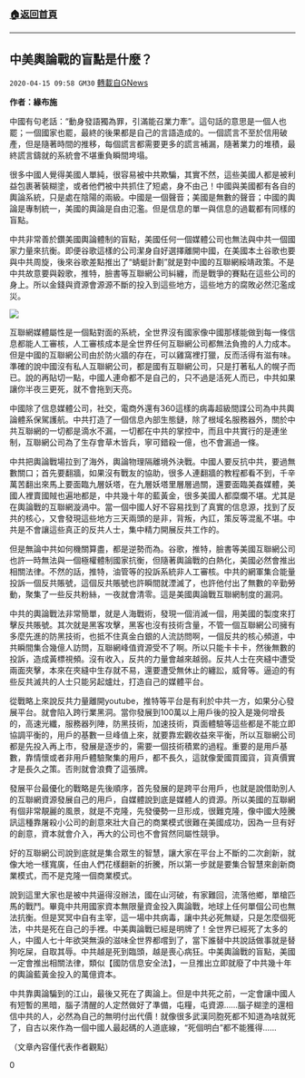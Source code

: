 ###  [:house:返回首頁](https://github.com/ourhimalayas/txt)
---

## 中美輿論戰的盲點是什麼？
`2020-04-15 09:58 GM30` [轉載自GNews](https://gnews.org/zh-hant/173373/)

**作者：緣布施**

中國有句老話：“動身發語獨為罪，引滿能召業力牽”。這句話的意思是一個人也罷；一個國家也罷，最終的後果都是自己的言語造成的。一個謊言不至於信用破產，但是隨著時間的推移，每個謊言都需要更多的謊言補漏，隨著業力的堆積，最終謊言鑄就的系統會不堪重負瞬間垮塌。

很多中國人覺得美國人單純，很容易被中共欺騙，其實不然，這些美國人都是被利益包裹著裝糊塗，或者他們被中共抓住了短處，身不由己！中國與美國都有各自的輿論系統，只是處在陰陽的兩級。中國是一個聲音；美國是無數的聲音；中國的輿論是專制統一，美國的輿論是自由氾濫。但是信息的單一與信息的過載都有同樣的盲點。

中共非常善於鑽美國輿論體制的盲點，美國任何一個媒體公司也無法與中共一個國家力量來抗衡。即便谷歌這樣的公司潔身自好選擇離開中國，在美國本土谷歌也要與中共周旋，後來谷歌差點推出了“蜻蜓計劃”就是對中國的互聯網綏靖政策。不是中共故意要與穀歌，推特，臉書等互聯網公司糾纏，而是戰爭的賽點在這些公司的身上。所以金錢與資源會源源不斷的投入到這些地方，這些地方的腐敗必然氾濫成災。

![](https://s3.amazonaws.com/gnews-media-offload/wp-content/uploads/2020/04/15023606/image0-113.jpg)

互聯網媒體屬性是一個點對面的系統，全世界沒有國家像中國那樣能做到每一條信息都能人工審核，人工審核成本是全世界任何互聯網公司都無法負擔的人力成本。但是中國的互聯網公司由於防火牆的存在，可以雞窩裡打獵，反而活得有滋有味。準確的說中國沒有私人互聯網公司，都是國有互聯網公司，只是打著私人的幌子而已。說的再貼切一點，中國人連命都不是自己的，只不過是活死人而已，中共如果讓你半夜三更死，就不會拖到天亮。

中國除了信息媒體公司，社交，電商外還有360這樣的病毒超級間諜公司為中共輿論體系保駕護航。中共打造了一個信息內部生態鏈，除了根域名服務器外，關於中共互聯網的一切都是滴水不漏，一切都在中共的掌控中，而且中共實行的是連坐制，互聯網公司為了生存會草木皆兵，寧可錯殺一億，也不會漏過一條。

中共把輿論戰場拉到了海外，輿論物理隔離境外決戰。中國人要反抗中共，要過無數關口；首先要翻牆，如果沒有戰友的協助，很多人連翻牆的教程都看不到，千辛萬苦翻出來馬上要面臨九層妖塔，在九層妖塔里層層過關，還要面臨美姦媒體，美國人裡賣國賊也遍地都是，中共幾十年的藍黃金，很多美國人都糜爛不堪。尤其是在輿論戰的互聯網漩渦中。當一個中國人好不容易找到了真實的信息源，找到了反共的核心，又會發現這些地方三天兩頭的是非，背叛，內訌，策反等混亂不堪。中共是不會讓這些真正的反共人士，集中精力開展反共工作的。

但是無論中共如何機關算盡，都是逆勢而為。谷歌，推特，臉書等美國互聯網公司也許一時無法與一個極權體制國家抗衡，但隨著輿論戰的白熱化，美國必然會推出相關法律。不然的話，推特，油管等的投訴系統非人工審核。中共的網軍集合能量投訴一個反共賬號，這個反共賬號也許瞬間就湮滅了，也許他付出了無數的辛勤勞動，聚集了一些反共粉絲，一夜就會清零。這是美國輿論戰互聯網制度的漏洞。

中共的輿論戰法非常簡單，就是人海戰術，發現一個消滅一個，用美國的製度來打擊反共賬號。其次就是黑客攻擊，黑客也沒有技術含量，不管一個互聯網公司擁有多麼先進的防黑技術，也抵不住真金白銀的人流訪問啊，一個反共的核心頻道，中共瞬間集合幾億人訪問，互聯網峰值資源受不了啊。所以只能卡卡卡，然後無數的投訴，造成黃標視頻。沒有收入，反共的力量會越來越弱。反共人士在夾縫中遭受兩面夾擊，本來在夾縫中生存就不易，還要遭受無休止的纏訟，威脅等。逼迫的有些反共滅共的人士只能另起爐灶，打造自己的媒體平台。

從戰略上來說反共力量離開youtube，推特等平台是有利於中共一方，如果分心發展平台。就會陷入跨行業黑洞。當你發展到100萬以上用戶後的投入是幾何增長的，高速光纖，服務器列陣，防黑技術，加速技術，頁面體驗等這些都是不能立即協調平衡的，用戶的基數一旦峰值上來，就要靠宏觀收益來平衡，所以互聯網公司都是先投入再上市，發展是逐步的，需要一個技術積累的過程。重要的是用戶基數，靠情懷或者非用戶體驗聚集的用戶，都不長久，這就像愛國買國貨，貨真價實才是長久之策。否則就會浪費了這張牌。

發展平台最優化的戰略是先後順序，首先發展的是跨平台用戶，也就是說借助別人的互聯網資源發展自己的用戶，自媒體說到底是媒體人的資源。所以美國的互聯網有個非常靚麗的風景，就是不克隆，先發優勢一旦形成，很難克隆，像中國大陸騰訊這種靠屠殺小公司的創意來壯大自己的商業模式很難在美國成功，因為一旦有好的創意，資本就會介入，再大的公司也不會貿然同屬性競爭。

好的互聯網公司說到底就是集合眾生的智慧，讓大家在平台上不斷的二次創新，就像大地一樣寬廣，任由人們花樣翻新的折騰，所以第一步就是要集合智慧來創新商業模式，而不是克隆一個商業模式。

說到這里大家也是被中共逼得沒辦法，國在山河破，有家難回，流落他鄉，單槍匹馬的戰鬥。畢竟中共用國家資本無限量資金投入輿論戰，地球上任何單個公司也無法抗衡。但是冥冥中自有主宰，這一場中共病毒，讓中共必死無疑，只是怎麼個死法，中共是死在自己的手裡。中美輿論戰已經是明牌了！全世界已經死了太多的人，中國人七十年欲哭無淚的滋味全世界都嚐到了，當下誰替中共說話做事就是替狗吃屎，自取其辱。中共越是死到臨頭，越是喪心病狂。中美輿論戰的盲點，美國一定會推出相關法律，類似【國防信息安全法】，一旦推出立即就廢了中共幾十年的輿論藍黃金投入的萬億資本。

中共靠輿論騙到的江山，最後又死在了輿論上。但是中共死之前，一定會讓中國人有短暫的黑暗，腦子清醒的人定然做好了準備，屯糧，屯資源……腦子糊塗的還相信中共的人，必然為自己的無明付出代價！就像很多武漢同胞死都不知道為啥就死了，自古以來作為一個中國人最起碼的人道底線，“死個明白”都不能獲得……

（文章內容僅代表作者觀點）

0

